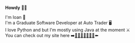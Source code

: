 **Howdy** 🤙🏻  

I'm Ioan 🐉  
I'm a Graduate Software Developer at Auto Trader 🖥  
I love Python and but I'm mostly using Java at the moment ⚔️  
You can check out my site here ➡️[🍐🍊🍋🍌🍉🍇🍓](https://ioanclarke.github.io)⬅️

<!--
**ioanclarke/ioanclarke** is a ✨ _special_ ✨ repository because its `README.md` (this file) appears on your GitHub profile.

Here are some ideas to get you started:

- 🔭 I’m currently working on ...
- 🌱 I’m currently learning ...
- 👯 I’m looking to collaborate on ...
- 🤔 I’m looking for help with ...
- 💬 Ask me about ...
- 📫 How to reach me: ...
- 😄 Pronouns: ...
- ⚡ Fun fact: ...
-->
